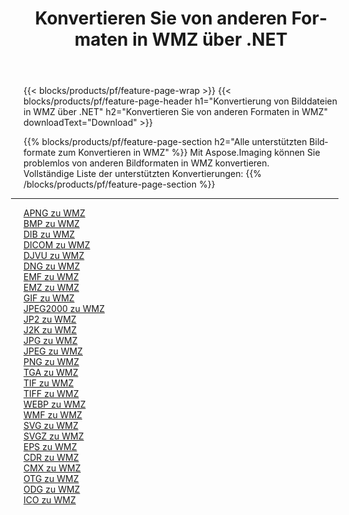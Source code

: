 ﻿---
title: Konvertieren Sie von anderen Formaten in WMZ über .NET 
weight: 3920
url: /de/net/conversion/to/wmz 
lang: de
langdirlevel: 2
locales: zh-hans,ja,it,ru,de,es,fr,nl,id,lt,pl,pt,vi,tr,ko,zh-hant,ar,hi,th,sv,cs,uk,he
description: Mit Aspose.Imaging können Sie problemlos von anderen Formaten in WMZ konvertieren
---

{{< blocks/products/pf/feature-page-wrap >}}
{{< blocks/products/pf/feature-page-header h1="Konvertierung von Bilddateien in WMZ über .NET" h2="Konvertieren Sie von anderen Formaten in WMZ" downloadText="Download" >}}


{{% blocks/products/pf/feature-page-section  h2="Alle unterstützten Bildformate zum Konvertieren in WMZ" %}}
Mit Aspose.Imaging können Sie problemlos von anderen Bildformaten in WMZ konvertieren.
<br/>
Vollständige Liste der unterstützten Konvertierungen:
{{% /blocks/products/pf/feature-page-section %}}
<div class="container-fluid productfamilypage bg-gray">
    <div class="convertypes bg-gray agp-content section">
        <div class="container">
		<hr style="margin-left:-20px;"/>
		<div class="row other-converters">
		    <div class='col-md-2 other-converter remove-lp remove-rp'><a href="/imaging/de/net/conversion/apng-to-wmz" >APNG zu WMZ</a></div>
<div class='col-md-2 other-converter remove-lp remove-rp'><a href="/imaging/de/net/conversion/bmp-to-wmz" >BMP zu WMZ</a></div>
<div class='col-md-2 other-converter remove-lp remove-rp'><a href="/imaging/de/net/conversion/dib-to-wmz" >DIB zu WMZ</a></div>
<div class='col-md-2 other-converter remove-lp remove-rp'><a href="/imaging/de/net/conversion/dicom-to-wmz" >DICOM zu WMZ</a></div>
<div class='col-md-2 other-converter remove-lp remove-rp'><a href="/imaging/de/net/conversion/djvu-to-wmz" >DJVU zu WMZ</a></div>
<div class='col-md-2 other-converter remove-lp remove-rp'><a href="/imaging/de/net/conversion/dng-to-wmz" >DNG zu WMZ</a></div>
<div class='col-md-2 other-converter remove-lp remove-rp'><a href="/imaging/de/net/conversion/emf-to-wmz" >EMF zu WMZ</a></div>
<div class='col-md-2 other-converter remove-lp remove-rp'><a href="/imaging/de/net/conversion/emz-to-wmz" >EMZ zu WMZ</a></div>
<div class='col-md-2 other-converter remove-lp remove-rp'><a href="/imaging/de/net/conversion/gif-to-wmz" >GIF zu WMZ</a></div>
<div class='col-md-2 other-converter remove-lp remove-rp'><a href="/imaging/de/net/conversion/jpeg2000-to-wmz" >JPEG2000 zu WMZ</a></div>
<div class='col-md-2 other-converter remove-lp remove-rp'><a href="/imaging/de/net/conversion/jp2-to-wmz" >JP2 zu WMZ</a></div>
<div class='col-md-2 other-converter remove-lp remove-rp'><a href="/imaging/de/net/conversion/j2k-to-wmz" >J2K zu WMZ</a></div>
<div class='col-md-2 other-converter remove-lp remove-rp'><a href="/imaging/de/net/conversion/jpg-to-wmz" >JPG zu WMZ</a></div>
<div class='col-md-2 other-converter remove-lp remove-rp'><a href="/imaging/de/net/conversion/jpeg-to-wmz" >JPEG zu WMZ</a></div>
<div class='col-md-2 other-converter remove-lp remove-rp'><a href="/imaging/de/net/conversion/png-to-wmz" >PNG zu WMZ</a></div>
<div class='col-md-2 other-converter remove-lp remove-rp'><a href="/imaging/de/net/conversion/tga-to-wmz" >TGA zu WMZ</a></div>
<div class='col-md-2 other-converter remove-lp remove-rp'><a href="/imaging/de/net/conversion/tif-to-wmz" >TIF zu WMZ</a></div>
<div class='col-md-2 other-converter remove-lp remove-rp'><a href="/imaging/de/net/conversion/tiff-to-wmz" >TIFF zu WMZ</a></div>
<div class='col-md-2 other-converter remove-lp remove-rp'><a href="/imaging/de/net/conversion/webp-to-wmz" >WEBP zu WMZ</a></div>
<div class='col-md-2 other-converter remove-lp remove-rp'><a href="/imaging/de/net/conversion/wmf-to-wmz" >WMF zu WMZ</a></div>
<div class='col-md-2 other-converter remove-lp remove-rp'><a href="/imaging/de/net/conversion/svg-to-wmz" >SVG zu WMZ</a></div>
<div class='col-md-2 other-converter remove-lp remove-rp'><a href="/imaging/de/net/conversion/svgz-to-wmz" >SVGZ zu WMZ</a></div>
<div class='col-md-2 other-converter remove-lp remove-rp'><a href="/imaging/de/net/conversion/eps-to-wmz" >EPS zu WMZ</a></div>
<div class='col-md-2 other-converter remove-lp remove-rp'><a href="/imaging/de/net/conversion/cdr-to-wmz" >CDR zu WMZ</a></div>
<div class='col-md-2 other-converter remove-lp remove-rp'><a href="/imaging/de/net/conversion/cmx-to-wmz" >CMX zu WMZ</a></div>
<div class='col-md-2 other-converter remove-lp remove-rp'><a href="/imaging/de/net/conversion/otg-to-wmz" >OTG zu WMZ</a></div>
<div class='col-md-2 other-converter remove-lp remove-rp'><a href="/imaging/de/net/conversion/odg-to-wmz" >ODG zu WMZ</a></div>
<div class='col-md-2 other-converter remove-lp remove-rp'><a href="/imaging/de/net/conversion/ico-to-wmz" >ICO zu WMZ</a></div>
                </div>
        </div>
    </div>
</div>
<br/>

